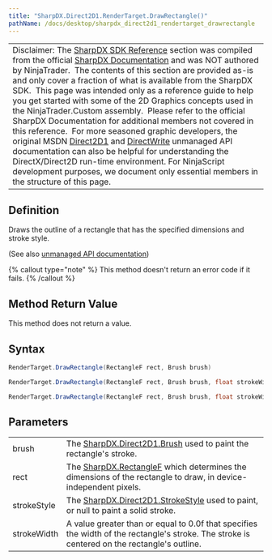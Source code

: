 ```yaml
---
title: "SharpDX.Direct2D1.RenderTarget.DrawRectangle()"
pathName: /docs/desktop/sharpdx_direct2d1_rendertarget_drawrectangle
---
```


|  |
| --- |
| Disclaimer: The [SharpDX SDK Reference](/docs/desktop/sharpdx_sdk_reference) section was compiled from the official [SharpDX Documentation](http://sharpdx.org/) and was NOT authored by NinjaTrader.  The contents of this section are provided as-is and only cover a fraction of what is available from the SharpDX SDK.  This page was intended only as a reference guide to help you get started with some of the 2D Graphics concepts used in the NinjaTrader.Custom assembly.  Please refer to the official SharpDX Documentation for additional members not covered in this reference.  For more seasoned graphic developers, the original MSDN [Direct2D1](https://msdn.microsoft.com/en-us/library/windows/desktop/dd370990.aspx) and [DirectWrite](https://msdn.microsoft.com/en-us/library/windows/desktop/dd368038.aspx) unmanaged API documentation can also be helpful for understanding the DirectX/Direct2D run-time environment. For NinjaScript development purposes, we document only essential members in the structure of this page. |

## Definition

Draws the outline of a rectangle that has the specified dimensions and stroke style.

(See also [unmanaged API documentation](http://msdn.microsoft.com/en-us/library/dd371902.aspx))

{% callout type="note" %}
This method doesn't return an error code if it fails.
{% /callout %}

## Method Return Value

This method does not return a value.

## Syntax

```csharp
RenderTarget.DrawRectangle(RectangleF rect, Brush brush)
```

```csharp
RenderTarget.DrawRectangle(RectangleF rect, Brush brush, float strokeWidth)
```

```csharp
RenderTarget.DrawRectangle(RectangleF rect, Brush brush, float strokeWidth, StrokeStyle strokeStyle)
```

## Parameters

|  |  |
| --- | --- |
| brush | The [SharpDX.Direct2D1.Brush](/docs/desktop/sharpdx_direct2d1_brush) used to paint the rectangle's stroke.  |
| rect | The [SharpDX.RectangleF](/docs/desktop/sharpdx_rectanglef) which determines the dimensions of the rectangle to draw, in device-independent pixels.  |
| strokeStyle | The [SharpDX.Direct2D1.StrokeStyle](/docs/desktop/sharpdx_direct2d1_strokestyle) used to paint, or null to paint a solid stroke. |
| strokeWidth | A value greater than or equal to 0.0f that specifies the width of the rectangle's stroke. The stroke is centered on the rectangle's outline. |
